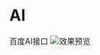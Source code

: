 # AI
百度AI接口
![效果预览](https://upload-images.jianshu.io/upload_images/5750842-9b587c1d289d57e2.png?imageMogr2/auto-orient/strip%7CimageView2/2/w/1240)

